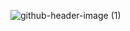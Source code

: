 ![github-header-image (1)](https://github.com/user-attachments/assets/45bb416e-0fbb-4eca-8f20-36c853aeec1d)
